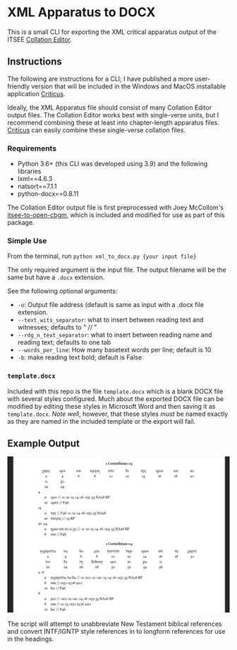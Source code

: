 # XML Apparatus to DOCX

This is a small CLI for exporting the XML critical apparatus output of the ITSEE [Collation Editor](https://github.com/itsee-birmingham/standalone_collation_editor).

## Instructions
The following are instructions for a CLI; I have published a more user-friendly version that will be included in the Windows and MacOS installable application [Criticus](https://github.com/d-flood/criticus).

Ideally, the XML Apparatus file should consist of many Collation Editor output files. The Collation Editor works best with single-verse units, but I recommend combining these at least into chapter-length apparatus files. [Criticus](https://github.com/d-flood/criticus) can easily combine these single-verse collation files.

### Requirements
- Python 3.6+ (this CLI was developed using 3.9) and the following libraries
- lxml==4.6.3
- natsort==7.1.1
- python-docx==0.8.11

The Collation Editor output file is first preprocessed with Joey McCollom's [itsee-to-open-cbgm](https://github.com/jjmccollum/itsee-to-open-cbgm), which is included and modified for use as part of this package.

### Simple Use
From the terminal, run `python xml_to_docx.py {your input file}`

The only required argument is the input file. The output filename will be the same but have a `.docx` extension.

See the following optional arguments:
- `-o`: Output file address (default is same as input with a .docx file extension.
- `--text_wits_separator`: what to insert between reading text and witnesses; defaults to " // "
-  `--rdg_n_text_separator`: what to insert between reading name and reading text; defaults to one tab
-  `--words_per_line`: How many basetext words per line; default is 10
-  `-b`: make reading text bold; default is False

### `template.docx`
Included with this repo is the file `template.docx` which is a blank DOCX file with several styles configured. Much about the exported DOCX file can be modified by editing these styles in Microsoft Word and then saving it as `template.docx`. _Note well_, however, that these styles _must_ be named exactly as they are named in the included template or the export will fail.

## Example Output
![screenshot of Microsoft Word document containing a generated ECM-style critical apparatus](images/example.png)

The script will attempt to unabbreviate New Testament biblical references and convert INTF/IGNTP style references in to longform references for use in the headings.
